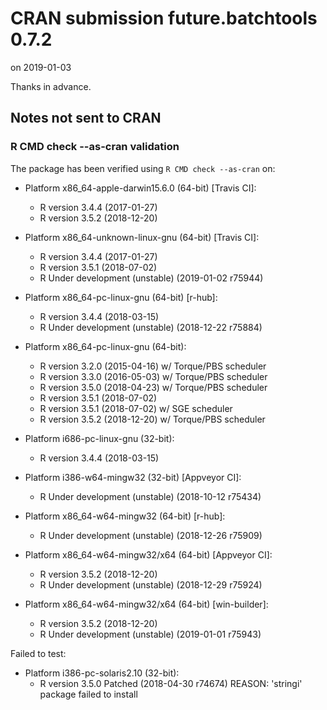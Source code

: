 # CRAN submission future.batchtools 0.7.2

on 2019-01-03

Thanks in advance.


## Notes not sent to CRAN

### R CMD check --as-cran validation

The package has been verified using `R CMD check --as-cran` on:

* Platform x86_64-apple-darwin15.6.0 (64-bit) [Travis CI]:
  - R version 3.4.4 (2017-01-27)
  - R version 3.5.2 (2018-12-20)

* Platform x86_64-unknown-linux-gnu (64-bit) [Travis CI]:
  - R version 3.4.4 (2017-01-27)
  - R version 3.5.1 (2018-07-02)
  - R Under development (unstable) (2019-01-02 r75944)

* Platform x86_64-pc-linux-gnu (64-bit) [r-hub]:
  - R version 3.4.4 (2018-03-15)
  - R Under development (unstable) (2018-12-22 r75884)
  
* Platform x86_64-pc-linux-gnu (64-bit):
  - R version 3.2.0 (2015-04-16) w/ Torque/PBS scheduler
  - R version 3.3.0 (2016-05-03) w/ Torque/PBS scheduler
  - R version 3.5.0 (2018-04-23) w/ Torque/PBS scheduler
  - R version 3.5.1 (2018-07-02)
  - R version 3.5.1 (2018-07-02) w/ SGE scheduler
  - R version 3.5.2 (2018-12-20) w/ Torque/PBS scheduler

* Platform i686-pc-linux-gnu (32-bit):
  - R version 3.4.4 (2018-03-15)

* Platform i386-w64-mingw32 (32-bit) [Appveyor CI]:
  - R Under development (unstable) (2018-10-12 r75434)

* Platform x86_64-w64-mingw32 (64-bit) [r-hub]:
  - R Under development (unstable) (2018-12-26 r75909)

* Platform x86_64-w64-mingw32/x64 (64-bit) [Appveyor CI]:
  - R version 3.5.2 (2018-12-20)
  - R Under development (unstable) (2018-12-29 r75924)

* Platform x86_64-w64-mingw32/x64 (64-bit) [win-builder]:
  - R version 3.5.2 (2018-12-20)
  - R Under development (unstable) (2019-01-01 r75943)

Failed to test:

* Platform i386-pc-solaris2.10 (32-bit):
  - R version 3.5.0 Patched (2018-04-30 r74674)
  REASON: 'stringi' package failed to install
